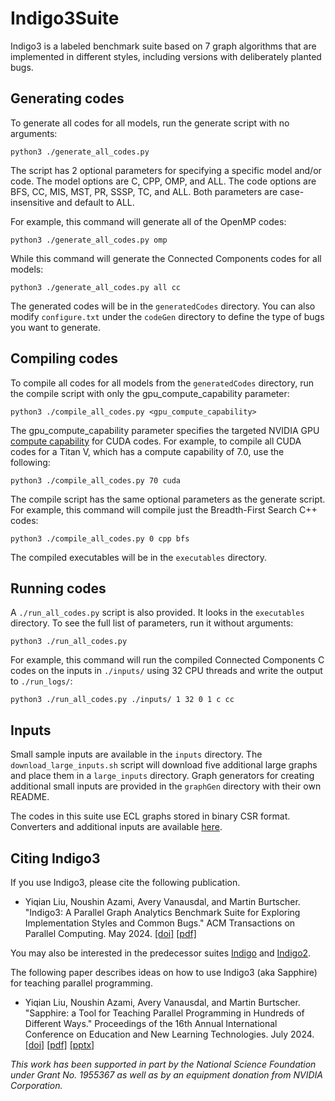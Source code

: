 # Indigo3Suite

Indigo3 is a labeled benchmark suite based on 7 graph algorithms that are implemented in different styles, including versions with deliberately planted bugs.

## Generating codes

To generate all codes for all models, run the generate script with no arguments:

    python3 ./generate_all_codes.py

The script has 2 optional parameters for specifying a specific model and/or code. The model options are C, CPP, OMP, and ALL. The code options are BFS, CC, MIS, MST, PR, SSSP, TC, and ALL. Both parameters are case-insensitive and default to ALL.

For example, this command will generate all of the OpenMP codes:

    python3 ./generate_all_codes.py omp
    
While this command will generate the Connected Components codes for all models:

    python3 ./generate_all_codes.py all cc

The generated codes will be in the `generatedCodes` directory. You can also modify `configure.txt` under the `codeGen` directory to define the type of bugs you want to generate.

## Compiling codes

To compile all codes for all models from the `generatedCodes` directory, run the compile script with only the gpu_compute_capability parameter:

    python3 ./compile_all_codes.py <gpu_compute_capability>
    
The gpu_compute_capability parameter specifies the targeted NVIDIA GPU [compute capability](https://developer.nvidia.com/cuda-gpus) for CUDA codes. For example, to compile all CUDA codes for a Titan V, which has a compute capability of 7.0, use the following:

    python3 ./compile_all_codes.py 70 cuda

The compile script has the same optional parameters as the generate script. For example, this command will compile just the Breadth-First Search C++ codes:

    python3 ./compile_all_codes.py 0 cpp bfs

The compiled executables will be in the `executables` directory.

## Running codes

A `./run_all_codes.py` script is also provided. It looks in the `executables` directory. To see the full list of parameters, run it without arguments:

    python3 ./run_all_codes.py
    
For example, this command will run the compiled Connected Components C codes on the inputs in `./inputs/` using 32 CPU threads and write the output to `./run_logs/`:

    python3 ./run_all_codes.py ./inputs/ 1 32 0 1 c cc

## Inputs

Small sample inputs are available in the `inputs` directory. The `download_large_inputs.sh` script will download five additional large graphs and place them in a `large_inputs` directory. Graph generators for creating additional small inputs are provided in the `graphGen` directory with their own README.

The codes in this suite use ECL graphs stored in binary CSR format. Converters and additional inputs are available [here](https://userweb.cs.txstate.edu/~burtscher/research/ECLgraph/).

## Citing Indigo3

If you use Indigo3, please cite the following publication.

* Yiqian Liu, Noushin Azami, Avery Vanausdal, and Martin Burtscher. "Indigo3: A Parallel Graph Analytics Benchmark Suite for Exploring Implementation Styles and Common Bugs." ACM Transactions on Parallel Computing. May 2024.
[[doi]](https://doi.org/10.1145/3665251)
[[pdf]](https://userweb.cs.txstate.edu/~burtscher/papers/topc24.pdf)

You may also be interested in the predecessor suites [Indigo](https://cs.txstate.edu/~burtscher/research/IndigoSuite/) and [Indigo2](https://cs.txstate.edu/~burtscher/research/Indigo2Suite/).

The following paper describes ideas on how to use Indigo3 (aka Sapphire) for teaching parallel programming.

* Yiqian Liu, Noushin Azami, Avery Vanausdal, and Martin Burtscher. "Sapphire: a Tool for Teaching Parallel Programming in Hundreds of Different Ways." Proceedings of the 16th Annual International Conference on Education and New Learning Technologies. July 2024.
[[doi]](https://doi.org/10.21125/edulearn.2024.1136)
[[pdf]](https://userweb.cs.txstate.edu/~burtscher/papers/edulearn24.pdf)
[[pptx]](https://userweb.cs.txstate.edu/~burtscher/slides/edulearn24.pptx)

*This work has been supported in part by the National Science Foundation under Grant No. 1955367 as well as by an equipment donation from NVIDIA Corporation.*
